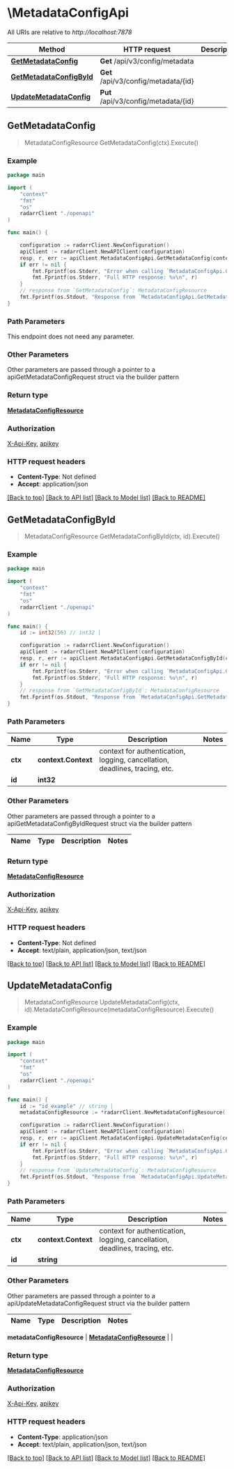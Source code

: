 # \MetadataConfigApi

All URIs are relative to *http://localhost:7878*

Method | HTTP request | Description
------------- | ------------- | -------------
[**GetMetadataConfig**](MetadataConfigApi.md#GetMetadataConfig) | **Get** /api/v3/config/metadata | 
[**GetMetadataConfigById**](MetadataConfigApi.md#GetMetadataConfigById) | **Get** /api/v3/config/metadata/{id} | 
[**UpdateMetadataConfig**](MetadataConfigApi.md#UpdateMetadataConfig) | **Put** /api/v3/config/metadata/{id} | 



## GetMetadataConfig

> MetadataConfigResource GetMetadataConfig(ctx).Execute()



### Example

```go
package main

import (
    "context"
    "fmt"
    "os"
    radarrClient "./openapi"
)

func main() {

    configuration := radarrClient.NewConfiguration()
    apiClient := radarrClient.NewAPIClient(configuration)
    resp, r, err := apiClient.MetadataConfigApi.GetMetadataConfig(context.Background()).Execute()
    if err != nil {
        fmt.Fprintf(os.Stderr, "Error when calling `MetadataConfigApi.GetMetadataConfig``: %v\n", err)
        fmt.Fprintf(os.Stderr, "Full HTTP response: %v\n", r)
    }
    // response from `GetMetadataConfig`: MetadataConfigResource
    fmt.Fprintf(os.Stdout, "Response from `MetadataConfigApi.GetMetadataConfig`: %v\n", resp)
}
```

### Path Parameters

This endpoint does not need any parameter.

### Other Parameters

Other parameters are passed through a pointer to a apiGetMetadataConfigRequest struct via the builder pattern


### Return type

[**MetadataConfigResource**](MetadataConfigResource.md)

### Authorization

[X-Api-Key](../README.md#X-Api-Key), [apikey](../README.md#apikey)

### HTTP request headers

- **Content-Type**: Not defined
- **Accept**: application/json

[[Back to top]](#) [[Back to API list]](../README.md#documentation-for-api-endpoints)
[[Back to Model list]](../README.md#documentation-for-models)
[[Back to README]](../README.md)


## GetMetadataConfigById

> MetadataConfigResource GetMetadataConfigById(ctx, id).Execute()



### Example

```go
package main

import (
    "context"
    "fmt"
    "os"
    radarrClient "./openapi"
)

func main() {
    id := int32(56) // int32 | 

    configuration := radarrClient.NewConfiguration()
    apiClient := radarrClient.NewAPIClient(configuration)
    resp, r, err := apiClient.MetadataConfigApi.GetMetadataConfigById(context.Background(), id).Execute()
    if err != nil {
        fmt.Fprintf(os.Stderr, "Error when calling `MetadataConfigApi.GetMetadataConfigById``: %v\n", err)
        fmt.Fprintf(os.Stderr, "Full HTTP response: %v\n", r)
    }
    // response from `GetMetadataConfigById`: MetadataConfigResource
    fmt.Fprintf(os.Stdout, "Response from `MetadataConfigApi.GetMetadataConfigById`: %v\n", resp)
}
```

### Path Parameters


Name | Type | Description  | Notes
------------- | ------------- | ------------- | -------------
**ctx** | **context.Context** | context for authentication, logging, cancellation, deadlines, tracing, etc.
**id** | **int32** |  | 

### Other Parameters

Other parameters are passed through a pointer to a apiGetMetadataConfigByIdRequest struct via the builder pattern


Name | Type | Description  | Notes
------------- | ------------- | ------------- | -------------


### Return type

[**MetadataConfigResource**](MetadataConfigResource.md)

### Authorization

[X-Api-Key](../README.md#X-Api-Key), [apikey](../README.md#apikey)

### HTTP request headers

- **Content-Type**: Not defined
- **Accept**: text/plain, application/json, text/json

[[Back to top]](#) [[Back to API list]](../README.md#documentation-for-api-endpoints)
[[Back to Model list]](../README.md#documentation-for-models)
[[Back to README]](../README.md)


## UpdateMetadataConfig

> MetadataConfigResource UpdateMetadataConfig(ctx, id).MetadataConfigResource(metadataConfigResource).Execute()



### Example

```go
package main

import (
    "context"
    "fmt"
    "os"
    radarrClient "./openapi"
)

func main() {
    id := "id_example" // string | 
    metadataConfigResource := *radarrClient.NewMetadataConfigResource() // MetadataConfigResource |  (optional)

    configuration := radarrClient.NewConfiguration()
    apiClient := radarrClient.NewAPIClient(configuration)
    resp, r, err := apiClient.MetadataConfigApi.UpdateMetadataConfig(context.Background(), id).MetadataConfigResource(metadataConfigResource).Execute()
    if err != nil {
        fmt.Fprintf(os.Stderr, "Error when calling `MetadataConfigApi.UpdateMetadataConfig``: %v\n", err)
        fmt.Fprintf(os.Stderr, "Full HTTP response: %v\n", r)
    }
    // response from `UpdateMetadataConfig`: MetadataConfigResource
    fmt.Fprintf(os.Stdout, "Response from `MetadataConfigApi.UpdateMetadataConfig`: %v\n", resp)
}
```

### Path Parameters


Name | Type | Description  | Notes
------------- | ------------- | ------------- | -------------
**ctx** | **context.Context** | context for authentication, logging, cancellation, deadlines, tracing, etc.
**id** | **string** |  | 

### Other Parameters

Other parameters are passed through a pointer to a apiUpdateMetadataConfigRequest struct via the builder pattern


Name | Type | Description  | Notes
------------- | ------------- | ------------- | -------------

 **metadataConfigResource** | [**MetadataConfigResource**](MetadataConfigResource.md) |  | 

### Return type

[**MetadataConfigResource**](MetadataConfigResource.md)

### Authorization

[X-Api-Key](../README.md#X-Api-Key), [apikey](../README.md#apikey)

### HTTP request headers

- **Content-Type**: application/json
- **Accept**: text/plain, application/json, text/json

[[Back to top]](#) [[Back to API list]](../README.md#documentation-for-api-endpoints)
[[Back to Model list]](../README.md#documentation-for-models)
[[Back to README]](../README.md)

